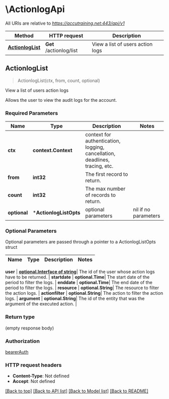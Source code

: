 # \ActionlogApi

All URIs are relative to *https://accutraining.net:443/api/v1*

Method | HTTP request | Description
------------- | ------------- | -------------
[**ActionlogList**](ActionlogApi.md#ActionlogList) | **Get** /actionlog/list | View a list of users action logs



## ActionlogList

> ActionlogList(ctx, from, count, optional)

View a list of users action logs

Allows the user to view the audit logs for the account.

### Required Parameters


Name | Type | Description  | Notes
------------- | ------------- | ------------- | -------------
**ctx** | **context.Context** | context for authentication, logging, cancellation, deadlines, tracing, etc.
**from** | **int32**| The first record to return. | 
**count** | **int32**| The max number of records to return. | 
 **optional** | ***ActionlogListOpts** | optional parameters | nil if no parameters

### Optional Parameters

Optional parameters are passed through a pointer to a ActionlogListOpts struct


Name | Type | Description  | Notes
------------- | ------------- | ------------- | -------------


 **user** | [**optional.Interface of string**](.md)| The id of the user whose action logs have to be returned. | 
 **startdate** | **optional.Time**| The start date of the period to filter the logs. | 
 **enddate** | **optional.Time**| The end date of the period to filter the logs. | 
 **resource** | **optional.String**| The resource to filter the action logs. | 
 **actionfilter** | **optional.String**| The action to filter the action logs. | 
 **argument** | **optional.String**| The id of the entity that was the argument of the executed action. | 

### Return type

 (empty response body)

### Authorization

[bearerAuth](../README.md#bearerAuth)

### HTTP request headers

- **Content-Type**: Not defined
- **Accept**: Not defined

[[Back to top]](#) [[Back to API list]](../README.md#documentation-for-api-endpoints)
[[Back to Model list]](../README.md#documentation-for-models)
[[Back to README]](../README.md)

